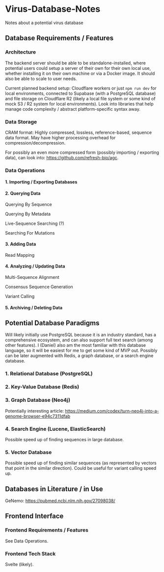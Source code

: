 # Virus-Database-Notes
Notes about a potential virus database

## Database Requirements / Features

### Architecture 

The backend server should be able to be standalone-installed, where potential users could setup a server of their own for their own local use, whether installing it on their own machine or via a Docker image. It should also be able to scale to user needs. 

Current planned backend setup: Cloudflare workers or just `npm run dev` for local environments, connected to Supabase (with a PostgreSQL database) and file storage on Cloudflare R2 (likely a local file system or some kind of mock S3 / R2 system for local environments). Look into libraries that help manage code complexity / abstract platform-specific syntax away. 

### Data Storage

CRAM format: Highly compressed, lossless, reference-based, sequence data format. May have higher processing overhead for compression/decompression.

For possibly an even more compressed form (possibly importing / exporting data), can look into: https://github.com/refresh-bio/agc.  

### Data Operations

#### 1. Importing / Exporting Databases

#### 2. Querying Data

Querying By Sequence

Querying By Metadata

Live-Sequence Searching (?)

Searching For Mutations

#### 3. Adding Data

Read Mapping

#### 4. Analyzing / Updating Data

Multi-Sequence Alignment

Consensus Sequence Generation

Variant Calling

#### 5. Archiving / Deleting Data

## Potential Database Paradigms

Will likely initially use PostgreSQL because it is an industry standard, has a comprehensive ecosystem, and can also support full text search (among other features). I (Daniel) also am the most familiar with this database language, so it will be easiest for me to get some kind of MVP out. Possibly can be later augmented with Redis, a graph database, or a search engine database. 

### 1. Relational Database (PostgreSQL)

### 2. Key-Value Database (Redis)

### 3. Graph Database (Neo4j)

Potentially interesting article: https://medium.com/codex/turn-neo4j-into-a-genome-browser-e94c7311dfab

### 4. Search Engine (Lucene, ElasticSearch)

Possible speed up of finding sequences in large database.

### 5. Vector Database

Possible speed up of finding similar sequences (as represented by vectors that point in the similar direction). Could be useful for variant calling speed up. 

## Databases in Literature / in Use

GeNemo: https://pubmed.ncbi.nlm.nih.gov/27098038/

## Frontend Interface

### Frontend Requirements / Features

See Data Operations. 

### Frontend Tech Stack

Svelte (likely). 
